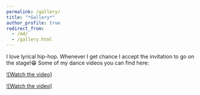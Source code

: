```yaml
---
permalink: /gallery/
title: "*Gallery*"
author_profile: true
redirect_from: 
  - /md/
  - /gallery.html
---
```

I love lyrical hip-hop. Whenever I get chance I accept the invitation to go on the stage!😁
Some of my dance videos you can find here: 

[![Watch the video]](https://vimeo.com/484570914)

[![Watch the video]](https://vimeo.com/484570372)




